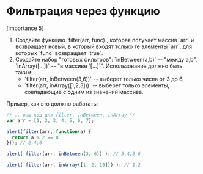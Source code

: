 # Фильтрация через функцию

[importance 5]

<ol>
<li>Создайте функцию `filter(arr, func)`, которая получает массив `arr` и возвращает новый, в который входят только те элементы `arr`, для которых `func` возвращает `true`.</li>
<li>Создайте набор "готовых фильтров": `inBetween(a,b)` -- "между a,b", `inArray([...])` -- "в массиве `[...]`". 
Использование должно быть таким: 
<ul>
<li>`filter(arr, inBetween(3,6))` -- выберет только числа от 3 до 6,</li>
<li>`filter(arr, inArray([1,2,3]))` -- выберет только элементы, совпадающие с одним из значений массива.</li>
</ul>
</li>
</ol>
Пример, как это должно работать:

```js
/* .. ваш код для filter, inBetween, inArray */
var arr = [1, 2, 3, 4, 5, 6, 7];

alert(filter(arr, function(a) {
  return a % 2 == 0
})); // 2,4,6

alert( filter(arr, inBetween(3, 6)) ); // 3,4,5,6

alert( filter(arr, inArray([1, 2, 10])) ); // 1,2
```

